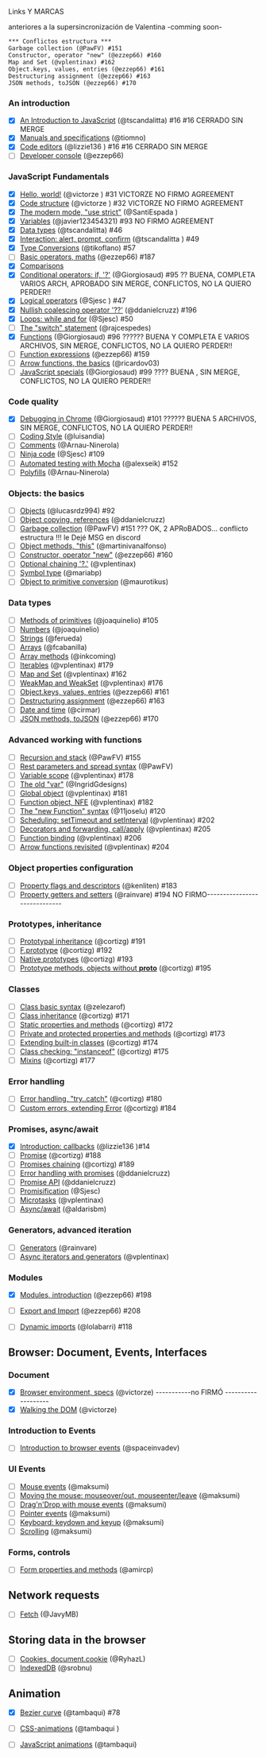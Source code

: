 Links Y MARCAS

anteriores a la supersincronización de Valentina -comming soon-
 
```
*** Conflictos estructura ***
Garbage collection (@PawFV) #151
Constructor, operator "new" (@ezzep66) #160
Map and Set (@vplentinax) #162
Object.keys, values, entries (@ezzep66) #161
Destructuring assignment (@ezzep66) #163
JSON methods, toJSON (@ezzep66) #170
```


### An introduction

* [X] [An Introduction to JavaScript](https://github.com/javascript-tutorial/es.javascript.info/blob/master/1-js/01-getting-started/1-intro) (@tscandalitta) #16           #16 CERRADO SIN MERGE
* [X] [Manuals and specifications](https://github.com/javascript-tutorial/es.javascript.info/blob/master/1-js/01-getting-started/2-manuals-specifications) (@tiomno)
* [X] [Code editors](https://github.com/javascript-tutorial/es.javascript.info/blob/master/1-js/01-getting-started/3-code-editors) (@lizzie136 ) #16                 #16 CERRADO SIN MERGE
* [ ] [Developer console](https://github.com/javascript-tutorial/es.javascript.info/blob/master/1-js/01-getting-started/4-devtools) (@ezzep66)

### JavaScript Fundamentals

* [X] [Hello, world!](https://github.com/javascript-tutorial/es.javascript.info/blob/master/1-js/02-first-steps/01-hello-world) (@victorze ) #31                        VICTORZE  NO FIRMO AGREEMENT
* [X] [Code structure](https://github.com/javascript-tutorial/es.javascript.info/blob/master/1-js/02-first-steps/02-structure) (@victorze ) #32                        VICTORZE  NO FIRMO AGREEMENT
* [X] [The modern mode, &quot;use strict&quot;](https://github.com/javascript-tutorial/es.javascript.info/blob/master/1-js/02-first-steps/03-strict-mode) (@SantiEspada )
* [X] [Variables](https://github.com/javascript-tutorial/es.javascript.info/blob/master/1-js/02-first-steps/04-variables) (@javier123454321) #93                  NO FIRMO AGREEMENT
* [X] [Data types](https://github.com/javascript-tutorial/es.javascript.info/blob/master/1-js/02-first-steps/05-types) (@tscandalitta) #46
* [X] [Interaction: alert, prompt, confirm](https://github.com/javascript-tutorial/es.javascript.info/blob/master/1-js/02-first-steps/06-alert-prompt-confirm) (@tscandalitta ) #49
* [X] [Type Conversions](https://github.com/javascript-tutorial/es.javascript.info/blob/master/1-js/02-first-steps/07-type-conversions) (@tikoflano) #57
* [ ] [Basic operators, maths](https://github.com/javascript-tutorial/es.javascript.info/blob/master/1-js/02-first-steps/08-operators) (@ezzep66) #187
* [X] [Comparisons](https://github.com/javascript-tutorial/es.javascript.info/blob/master/1-js/02-first-steps/09-comparison) 
* [X] [Conditional operators: if, &#39;?&#39;](https://github.com/javascript-tutorial/es.javascript.info/blob/master/1-js/02-first-steps/10-ifelse) (@Giorgiosaud) #95    ??  BUENA, COMPLETA VARIOS ARCH, APROBADO SIN MERGE, CONFLICTOS, NO LA QUIERO PERDER!!  
* [X] [Logical operators](https://github.com/javascript-tutorial/es.javascript.info/blob/master/1-js/02-first-steps/11-logical-operators) (@Sjesc ) #47
* [X] [Nullish coalescing operator &#39;??&#39;](https://github.com/javascript-tutorial/es.javascript.info/blob/master/1-js/02-first-steps/12-nullish-coalescing-operator) (@ddanielcruzz) #196
* [X] [Loops: while and for](https://github.com/javascript-tutorial/es.javascript.info/blob/master/1-js/02-first-steps/13-while-for) (@Sjesc) #50
* [ ] [The &quot;switch&quot; statement](https://github.com/javascript-tutorial/es.javascript.info/blob/master/1-js/02-first-steps/14-switch) (@rajcespedes)
* [X] [Functions](https://github.com/javascript-tutorial/es.javascript.info/blob/master/1-js/02-first-steps/15-function-basics) (@Giorgiosaud) #96       ??????  BUENA Y COMPLETA E VARIOS ARCHIVOS, SIN MERGE, CONFLICTOS, NO LA QUIERO PERDER!! 
* [ ] [Function expressions](https://github.com/javascript-tutorial/es.javascript.info/blob/master/1-js/02-first-steps/16-function-expressions) (@ezzep66) #159
* [ ] [Arrow functions, the basics](https://github.com/javascript-tutorial/es.javascript.info/blob/master/1-js/02-first-steps/17-arrow-functions-basics) (@ricardov03)
* [ ] [JavaScript specials](https://github.com/javascript-tutorial/es.javascript.info/blob/master/1-js/02-first-steps/18-javascript-specials) (@Giorgiosaud) #99                 ????  BUENA  , SIN MERGE, CONFLICTOS, NO LA QUIERO PERDER!!

### Code quality

* [X] [Debugging in Chrome](https://github.com/javascript-tutorial/es.javascript.info/blob/master/1-js/03-code-quality/01-debugging-chrome) (@Giorgiosaud) #101       ??????  BUENA   5 ARCHIVOS, SIN MERGE, CONFLICTOS, NO LA QUIERO PERDER!!
* [ ] [Coding Style](https://github.com/javascript-tutorial/es.javascript.info/blob/master/1-js/03-code-quality/02-coding-style) (@luisandia)
* [ ] [Comments](https://github.com/javascript-tutorial/es.javascript.info/blob/master/1-js/03-code-quality/03-comments) (@Arnau-Ninerola)
* [ ] [Ninja code](https://github.com/javascript-tutorial/es.javascript.info/blob/master/1-js/03-code-quality/04-ninja-code) (@Sjesc) #109
* [ ] [Automated testing with Mocha](https://github.com/javascript-tutorial/es.javascript.info/blob/master/1-js/03-code-quality/05-testing-mocha) (@alexseik) #152
* [ ] [Polyfills](https://github.com/javascript-tutorial/es.javascript.info/blob/master/1-js/03-code-quality/06-polyfills) (@Arnau-Ninerola)

### Objects: the basics

* [ ] [Objects](https://github.com/javascript-tutorial/es.javascript.info/blob/master/1-js/04-object-basics/01-object) (@lucasrdz994) #92
* [ ] [Object copying, references](https://github.com/javascript-tutorial/es.javascript.info/blob/master/1-js/04-object-basics/02-object-copy) (@ddanielcruzz)
* [ ] [Garbage collection](https://github.com/javascript-tutorial/es.javascript.info/blob/master/1-js/04-object-basics/03-garbage-collection) (@PawFV) #151                          ??? OK, 2 APRoBADOS... conflicto estructura  !!!  le Dejé MSG en discord
* [ ] [Object methods, &quot;this&quot;](https://github.com/javascript-tutorial/es.javascript.info/blob/master/1-js/04-object-basics/04-object-methods) (@martinivanalfonso)
* [ ] [Constructor, operator &quot;new&quot;](https://github.com/javascript-tutorial/es.javascript.info/blob/master/1-js/04-object-basics/06-constructor-new) (@ezzep66) #160
* [ ] [Optional chaining &#39;?.&#39;](https://github.com/javascript-tutorial/es.javascript.info/blob/master/1-js/04-object-basics/07-optional-chaining) (@vplentinax)
* [ ] [Symbol type](https://github.com/javascript-tutorial/es.javascript.info/blob/master/1-js/04-object-basics/08-symbol) (@mariabp)
* [ ] [Object to primitive conversion](https://github.com/javascript-tutorial/es.javascript.info/blob/master/1-js/04-object-basics/09-object-toprimitive) (@maurotikus)

### Data types

* [ ] [Methods of primitives](https://github.com/javascript-tutorial/es.javascript.info/blob/master/1-js/05-data-types/01-primitives-methods) (@joaquinelio) #105
* [ ] [Numbers](https://github.com/javascript-tutorial/es.javascript.info/blob/master/1-js/05-data-types/02-number) (@joaquinelio)
* [ ] [Strings](https://github.com/javascript-tutorial/es.javascript.info/blob/master/1-js/05-data-types/03-string) (@ferueda)
* [ ] [Arrays](https://github.com/javascript-tutorial/es.javascript.info/blob/master/1-js/05-data-types/04-array) (@fcabanilla)
* [ ] [Array methods](https://github.com/javascript-tutorial/es.javascript.info/blob/master/1-js/05-data-types/05-array-methods) (@inkcoming)
* [ ] [Iterables](https://github.com/javascript-tutorial/es.javascript.info/blob/master/1-js/05-data-types/06-iterable) (@vplentinax) #179
* [ ] [Map and Set](https://github.com/javascript-tutorial/es.javascript.info/blob/master/1-js/05-data-types/07-map-set) (@vplentinax) #162
* [ ] [WeakMap and WeakSet](https://github.com/javascript-tutorial/es.javascript.info/blob/master/1-js/05-data-types/08-weakmap-weakset) (@vplentinax) #176
* [ ] [Object.keys, values, entries](https://github.com/javascript-tutorial/es.javascript.info/blob/master/1-js/05-data-types/09-keys-values-entries) (@ezzep66) #161
* [ ] [Destructuring assignment](https://github.com/javascript-tutorial/es.javascript.info/blob/master/1-js/05-data-types/10-destructuring-assignment) (@ezzep66) #163
* [ ] [Date and time](https://github.com/javascript-tutorial/es.javascript.info/blob/master/1-js/05-data-types/11-date) (@cirmar)
* [ ] [JSON methods, toJSON](https://github.com/javascript-tutorial/es.javascript.info/blob/master/1-js/05-data-types/12-json) (@ezzep66) #170

### Advanced working with functions

* [ ] [Recursion and stack](https://github.com/javascript-tutorial/es.javascript.info/blob/master/1-js/06-advanced-functions/01-recursion) (@PawFV) #155
* [ ] [Rest parameters and spread syntax](https://github.com/javascript-tutorial/es.javascript.info/blob/master/1-js/06-advanced-functions/02-rest-parameters-spread) (@PawFV)
* [ ] [Variable scope](https://github.com/javascript-tutorial/es.javascript.info/blob/master/1-js/06-advanced-functions/03-closure) (@vplentinax) #178
* [ ] [The old &quot;var&quot;](https://github.com/javascript-tutorial/es.javascript.info/blob/master/1-js/06-advanced-functions/04-var) (@IngridGdesigns)
* [ ] [Global object](https://github.com/javascript-tutorial/es.javascript.info/blob/master/1-js/06-advanced-functions/05-global-object) (@vplentinax) #181
* [ ] [Function object, NFE](https://github.com/javascript-tutorial/es.javascript.info/blob/master/1-js/06-advanced-functions/06-function-object) (@vplentinax) #182
* [ ] [The &quot;new Function&quot; syntax](https://github.com/javascript-tutorial/es.javascript.info/blob/master/1-js/06-advanced-functions/07-new-function) (@11joselu) #120
* [ ] [Scheduling: setTimeout and setInterval](https://github.com/javascript-tutorial/es.javascript.info/blob/master/1-js/06-advanced-functions/08-settimeout-setinterval) (@vplentinax) #202
* [ ] [Decorators and forwarding, call/apply](https://github.com/javascript-tutorial/es.javascript.info/blob/master/1-js/06-advanced-functions/09-call-apply-decorators) (@vplentinax) #205
* [ ] [Function binding](https://github.com/javascript-tutorial/es.javascript.info/blob/master/1-js/06-advanced-functions/10-bind) (@vplentinax) #206
* [ ] [Arrow functions revisited](https://github.com/javascript-tutorial/es.javascript.info/blob/master/1-js/06-advanced-functions/12-arrow-functions) (@vplentinax) #204

### Object properties configuration

* [ ] [Property flags and descriptors](https://github.com/javascript-tutorial/es.javascript.info/blob/master/1-js/07-object-properties/01-property-descriptors) (@kenliten) #183
* [ ] [Property getters and setters](https://github.com/javascript-tutorial/es.javascript.info/blob/master/1-js/07-object-properties/02-property-accessors) (@rainvare) #194                         NO FIRMO-----------------------------

### Prototypes, inheritance

* [ ] [Prototypal inheritance](https://github.com/javascript-tutorial/es.javascript.info/blob/master/1-js/08-prototypes/01-prototype-inheritance) (@cortizg) #191
* [ ] [F.prototype](https://github.com/javascript-tutorial/es.javascript.info/blob/master/1-js/08-prototypes/02-function-prototype) (@cortizg) #192
* [ ] [Native prototypes](https://github.com/javascript-tutorial/es.javascript.info/blob/master/1-js/08-prototypes/03-native-prototypes) (@cortizg) #193
* [ ] [Prototype methods, objects without __proto__](https://github.com/javascript-tutorial/es.javascript.info/blob/master/1-js/08-prototypes/04-prototype-methods) (@cortizg) #195

### Classes

* [ ] [Class basic syntax](https://github.com/javascript-tutorial/es.javascript.info/blob/master/1-js/09-classes/01-class) (@zelezarof)
* [ ] [Class inheritance](https://github.com/javascript-tutorial/es.javascript.info/blob/master/1-js/09-classes/02-class-inheritance) (@cortizg) #171
* [ ] [Static properties and methods](https://github.com/javascript-tutorial/es.javascript.info/blob/master/1-js/09-classes/03-static-properties-methods) (@cortizg) #172
* [ ] [Private and protected properties and methods](https://github.com/javascript-tutorial/es.javascript.info/blob/master/1-js/09-classes/04-private-protected-properties-methods) (@cortizg) #173
* [ ] [Extending built-in classes](https://github.com/javascript-tutorial/es.javascript.info/blob/master/1-js/09-classes/05-extend-natives) (@cortizg) #174
* [ ] [Class checking: &quot;instanceof&quot;](https://github.com/javascript-tutorial/es.javascript.info/blob/master/1-js/09-classes/06-instanceof) (@cortizg) #175
* [ ] [Mixins](https://github.com/javascript-tutorial/es.javascript.info/blob/master/1-js/09-classes/07-mixins) (@cortizg) #177

### Error handling

* [ ] [Error handling, &quot;try..catch&quot;](https://github.com/javascript-tutorial/es.javascript.info/blob/master/1-js/10-error-handling/1-try-catch) (@cortizg) #180
* [ ] [Custom errors, extending Error](https://github.com/javascript-tutorial/es.javascript.info/blob/master/1-js/10-error-handling/2-custom-errors) (@cortizg) #184

### Promises, async/await

* [X] [Introduction: callbacks](https://github.com/javascript-tutorial/es.javascript.info/blob/master/1-js/11-async/01-callbacks) (@lizzie136 )#14
* [ ] [Promise](https://github.com/javascript-tutorial/es.javascript.info/blob/master/1-js/11-async/02-promise-basics) (@cortizg) #188
* [ ] [Promises chaining](https://github.com/javascript-tutorial/es.javascript.info/blob/master/1-js/11-async/03-promise-chaining) (@cortizg) #189
* [ ] [Error handling with promises](https://github.com/javascript-tutorial/es.javascript.info/blob/master/1-js/11-async/04-promise-error-handling) (@ddanielcruzz)
* [ ] [Promise API](https://github.com/javascript-tutorial/es.javascript.info/blob/master/1-js/11-async/05-promise-api) (@ddanielcruzz)
* [ ] [Promisification](https://github.com/javascript-tutorial/es.javascript.info/blob/master/1-js/11-async/06-promisify) (@Sjesc)
* [ ] [Microtasks](https://github.com/javascript-tutorial/es.javascript.info/blob/master/1-js/11-async/07-microtask-queue) (@vplentinax)
* [ ] [Async/await](https://github.com/javascript-tutorial/es.javascript.info/blob/master/1-js/11-async/08-async-await) (@aldarisbm)

### Generators, advanced iteration

* [ ] [Generators](https://github.com/javascript-tutorial/es.javascript.info/blob/master/1-js/12-generators-iterators/1-generators) (@rainvare)
* [ ] [Async iterators and generators](https://github.com/javascript-tutorial/es.javascript.info/blob/master/1-js/12-generators-iterators/2-async-iterators-generators) (@vplentinax)

### Modules

* [X] [Modules, introduction](https://github.com/javascript-tutorial/es.javascript.info/blob/master/1-js/13-modules/01-modules-intro) (@ezzep66) #198
* [ ] [Export and Import](https://github.com/javascript-tutorial/es.javascript.info/blob/master/1-js/13-modules/02-import-export) (@ezzep66) #208
* [ ] [Dynamic imports](https://github.com/javascript-tutorial/es.javascript.info/blob/master/1-js/13-modules/03-modules-dynamic-imports) (@lolabarri) #118


## Browser: Document, Events, Interfaces


### Document

* [X] [Browser environment, specs](https://github.com/javascript-tutorial/es.javascript.info/blob/master/2-ui/1-document/01-browser-environment) (@victorze)                     -----------no FIRMÓ -------------------
* [X] [Walking the DOM](https://github.com/javascript-tutorial/es.javascript.info/blob/master/2-ui/1-document/03-dom-navigation) (@victorze)

### Introduction to Events

* [ ] [Introduction to browser events](https://github.com/javascript-tutorial/es.javascript.info/blob/master/2-ui/2-events/01-introduction-browser-events) (@spaceinvadev)

### UI Events

* [ ] [Mouse events](https://github.com/javascript-tutorial/es.javascript.info/blob/master/2-ui/3-event-details/1-mouse-events-basics) (@maksumi)
* [ ] [Moving the mouse: mouseover/out, mouseenter/leave](https://github.com/javascript-tutorial/es.javascript.info/blob/master/2-ui/3-event-details/3-mousemove-mouseover-mouseout-mouseenter-mouseleave) (@maksumi)
* [ ] [Drag&#39;n&#39;Drop with mouse events](https://github.com/javascript-tutorial/es.javascript.info/blob/master/2-ui/3-event-details/4-mouse-drag-and-drop) (@maksumi)
* [ ] [Pointer events](https://github.com/javascript-tutorial/es.javascript.info/blob/master/2-ui/3-event-details/6-pointer-events) (@maksumi)
* [ ] [Keyboard: keydown and keyup](https://github.com/javascript-tutorial/es.javascript.info/blob/master/2-ui/3-event-details/7-keyboard-events) (@maksumi)
* [ ] [Scrolling](https://github.com/javascript-tutorial/es.javascript.info/blob/master/2-ui/3-event-details/8-onscroll) (@maksumi)

### Forms, controls

* [ ] [Form properties and methods](https://github.com/javascript-tutorial/es.javascript.info/blob/master/2-ui/4-forms-controls/1-form-elements) (@amircp)

## Network requests

* [ ] [Fetch](https://github.com/javascript-tutorial/es.javascript.info/blob/master/5-network/01-fetch) (@JavyMB)

## Storing data in the browser

* [ ] [Cookies, document.cookie](https://github.com/javascript-tutorial/es.javascript.info/blob/master/6-data-storage/01-cookie) (@RyhazL)
* [ ] [IndexedDB](https://github.com/javascript-tutorial/es.javascript.info/blob/master/6-data-storage/03-indexeddb) (@srobnu)

## Animation

* [X] [Bezier curve](https://github.com/javascript-tutorial/es.javascript.info/blob/master/7-animation/1-bezier-curve) (@tambaqui) #78
* [ ] [CSS-animations](https://github.com/javascript-tutorial/es.javascript.info/blob/master/7-animation/2-css-animations) (@tambaqui )
* [ ] [JavaScript animations](https://github.com/javascript-tutorial/es.javascript.info/blob/master/7-animation/3-js-animation) (@tambaqui)

